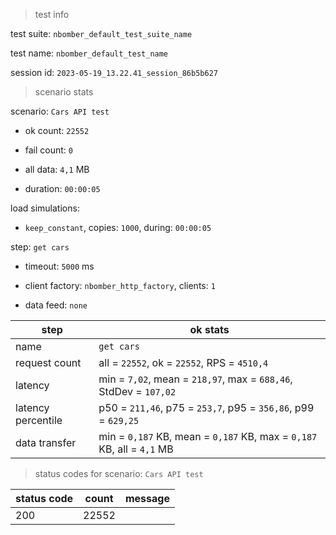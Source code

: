 > test info

test suite: `nbomber_default_test_suite_name`

test name: `nbomber_default_test_name`

session id: `2023-05-19_13.22.41_session_86b5b627`

> scenario stats

scenario: `Cars API test`

  - ok count: `22552`

  - fail count: `0`

  - all data: `4,1` MB

  - duration: `00:00:05`

load simulations:

  - `keep_constant`, copies: `1000`, during: `00:00:05`

step: `get cars`

  - timeout: `5000` ms

  - client factory: `nbomber_http_factory`, clients: `1`

  - data feed: `none`

|step|ok stats|
|---|---|
|name|`get cars`|
|request count|all = `22552`, ok = `22552`, RPS = `4510,4`|
|latency|min = `7,02`, mean = `218,97`, max = `688,46`, StdDev = `107,02`|
|latency percentile|p50 = `211,46`, p75 = `253,7`, p95 = `356,86`, p99 = `629,25`|
|data transfer|min = `0,187` KB, mean = `0,187` KB, max = `0,187` KB, all = `4,1` MB|


> status codes for scenario: `Cars API test`

|status code|count|message|
|---|---|---|
|200|22552||


